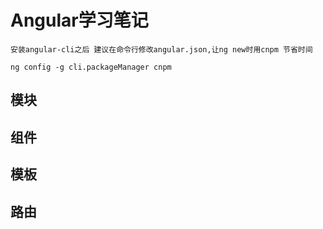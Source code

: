 # Angular学习笔记

    安装angular-cli之后 建议在命令行修改angular.json,让ng new时用cnpm 节省时间
    
   ```
   ng config -g cli.packageManager cnpm
   ```

## 模块

## 组件

## 模板

## 路由

